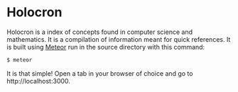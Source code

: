 # Holocron

Holocron is a index of concepts found in computer science and mathematics. It is a compilation of information meant for quick references.
It is built using [Meteor](https://www.meteor.com/) run in the source directory with this command:

```bash
$ meteor
```

It is that simple! Open a tab in your browser of choice and go to http://localhost:3000.